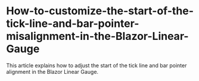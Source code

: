# How-to-customize-the-start-of-the-tick-line-and-bar-pointer-misalignment-in-the-Blazor-Linear-Gauge
This article explains how to adjust the start of the tick line and bar pointer alignment in the Blazor Linear Gauge.
